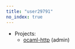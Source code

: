 ```yaml
---
title: "user29791"
no_index: true
---
```


* Projects:
  * [ocaml-http](/projects/ocaml-http/) (admin)
